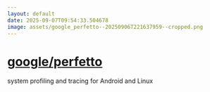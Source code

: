 ```yaml
---
layout: default
date: 2025-09-07T09:54:33.504678
image: assets/google_perfetto--20250906T221637959--cropped.png
---
```


# [google/perfetto](https://github.com/google/perfetto)

system profiling and tracing for Android and Linux

